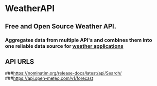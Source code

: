 # WeatherAPI
## Free and Open Source Weather API. 
### Aggregates data from multiple API's and combines them into one reliable data source for [weather applications](https://github.com/TechBiscuits/WeatherApp)


## API URLS
###https://nominatim.org/release-docs/latest/api/Search/
###https://api.open-meteo.com/v1/forecast
